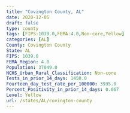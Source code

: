 ```yaml
---
title: "Covington County, AL"
date: 2020-12-05
draft: false
type: county
tags: [FIPS:1039.0,FEMA:4.0,Non-core,Yellow]
categories: [AL]
County: Covington County
State: AL
FIPS: 1039.0
FEMA_Region: 4.0
Population: 37049.0
NCHS_Urban_Rural_Classification: Non-core
Tests_in_prior_14_days: 1458.0
Fourteen_day_test_rate_per_100000: 3935.0
Percent_Positivity_in_prior_14_days: 0.067
Level: Yellow
url: /states/AL/covington-county
---
```



